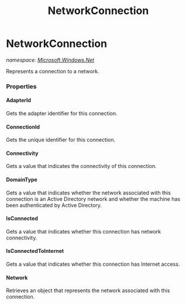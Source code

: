 ﻿---
title: NetworkConnection
---

# NetworkConnection
_namespace: [Microsoft.Windows.Net](N-Microsoft.Windows.Net.html)_

Represents a connection to a network.



### Properties

#### AdapterId
Gets the adapter identifier for this connection.
#### ConnectionId
Gets the unique identifier for this connection.
#### Connectivity
Gets a value that indicates the connectivity of this connection.
#### DomainType
Gets a value that indicates whether the network associated
 with this connection is 
 an Active Directory network and whether the machine
 has been authenticated by Active Directory.
#### IsConnected
Gets a value that indicates whether this connection has
 network connectivity.
#### IsConnectedToInternet
Gets a value that indicates whether this 
 connection has Internet access.
#### Network
Retrieves an object that represents the network 
 associated with this connection.

